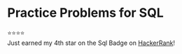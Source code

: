 # Practice Problems for SQL
⭐️⭐️⭐️⭐️  
Just earned my 4th star on the Sql Badge on [HackerRank](https://www.hackerrank.com/beth_t3465)!
